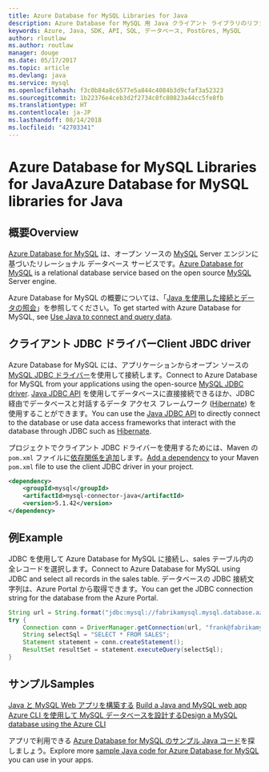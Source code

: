 ```yaml
---
title: Azure Database for MySQL Libraries for Java
description: Azure Database for MySQL 用 Java クライアント ライブラリのリファレンス ドキュメント
keywords: Azure, Java, SDK, API, SQL, データベース, PostGres, MySQL
author: rloutlaw
ms.author: routlaw
manager: douge
ms.date: 05/17/2017
ms.topic: article
ms.devlang: java
ms.service: mysql
ms.openlocfilehash: f3c0b84a8c6577e5a844c4084b3d9cfaf3a52323
ms.sourcegitcommit: 1b22376e4ceb3d2f2734c8fc80823a44cc5fe8fb
ms.translationtype: HT
ms.contentlocale: ja-JP
ms.lasthandoff: 08/14/2018
ms.locfileid: "42703341"
---
```

# <a name="azure-database-for-mysql-libraries-for-java"></a><span data-ttu-id="5e6a5-104">Azure Database for MySQL Libraries for Java</span><span class="sxs-lookup"><span data-stu-id="5e6a5-104">Azure Database for MySQL libraries for Java</span></span>

## <a name="overview"></a><span data-ttu-id="5e6a5-105">概要</span><span class="sxs-lookup"><span data-stu-id="5e6a5-105">Overview</span></span>

<span data-ttu-id="5e6a5-106">[Azure Database for MySQL](/azure/sql-database/sql-database-technical-overview) は、オープン ソースの [MySQL](https://www.mysql.com/) Server エンジンに基づいたリレーショナル データベース サービスです。</span><span class="sxs-lookup"><span data-stu-id="5e6a5-106">[Azure Database for MySQL](/azure/sql-database/sql-database-technical-overview) is a relational database service based on the open source [MySQL](https://www.mysql.com/) Server engine.</span></span> 

<span data-ttu-id="5e6a5-107">Azure Database for MySQL の概要については、「[Java を使用した接続とデータの照会](/azure/mysql/connect-java)」を参照してください。</span><span class="sxs-lookup"><span data-stu-id="5e6a5-107">To get started with Azure Database for MySQL, see [Use Java to connect and query data](/azure/mysql/connect-java).</span></span>

## <a name="client-jbdc-driver"></a><span data-ttu-id="5e6a5-108">クライアント JDBC ドライバー</span><span class="sxs-lookup"><span data-stu-id="5e6a5-108">Client JBDC driver</span></span>

<span data-ttu-id="5e6a5-109">Azure Database for MySQL には、アプリケーションからオープン ソースの [MySQL JDBC ドライバー](https://dev.mysql.com/downloads/connector/j/)を使用して接続します。</span><span class="sxs-lookup"><span data-stu-id="5e6a5-109">Connect to Azure Database for MySQL from your applications using the open-source [MySQL JDBC driver](https://dev.mysql.com/downloads/connector/j/).</span></span> <span data-ttu-id="5e6a5-110">[Java JDBC API](https://docs.oracle.com/javase/8/docs/technotes/guides/jdbc/) を使用してデータベースに直接接続できるほか、JDBC 経由でデータベースと対話するデータ アクセス フレームワーク ([Hibernate](http://hibernate.org/)) を使用することができます。</span><span class="sxs-lookup"><span data-stu-id="5e6a5-110">You can use the [Java JDBC API](https://docs.oracle.com/javase/8/docs/technotes/guides/jdbc/) to directly connect to the database or use data access frameworks that interact with the database through JDBC such as [Hibernate](http://hibernate.org/).</span></span>

<span data-ttu-id="5e6a5-111">プロジェクトでクライアント JDBC ドライバーを使用するためには、Maven の `pom.xml` ファイルに[依存関係を追加](https://maven.apache.org/guides/getting-started/index.html#How_do_I_use_external_dependencies)します。</span><span class="sxs-lookup"><span data-stu-id="5e6a5-111">[Add a dependency](https://maven.apache.org/guides/getting-started/index.html#How_do_I_use_external_dependencies) to your Maven `pom.xml` file to use the client JDBC driver in your project.</span></span>  

```XML
<dependency>
    <groupId>mysql</groupId>
    <artifactId>mysql-connector-java</artifactId>
    <version>5.1.42</version>
</dependency>
```   

## <a name="example"></a><span data-ttu-id="5e6a5-112">例</span><span class="sxs-lookup"><span data-stu-id="5e6a5-112">Example</span></span>

<span data-ttu-id="5e6a5-113">JDBC を使用して Azure Database for MySQL に接続し、sales テーブル内の全レコードを選択します。</span><span class="sxs-lookup"><span data-stu-id="5e6a5-113">Connect to Azure Database for MySQL using JDBC and select all records in the sales table.</span></span> <span data-ttu-id="5e6a5-114">データベースの JDBC 接続文字列は、Azure Portal から取得できます。</span><span class="sxs-lookup"><span data-stu-id="5e6a5-114">You can get the JDBC connection string for the database from the Azure Portal.</span></span>

```java
String url = String.format("jdbc:mysql://fabrikamysql.mysql.database.azure.com:3306/fabrikamdb?verifyServerCertificate=true&useSSL=true&requireSSL=false");
try {
    Connection conn = DriverManager.getConnection(url, "frank@fabrikamysql", "aBcDeFgHiJkL");
    String selectSql = "SELECT * FROM SALES";
    Statement statement = conn.createStatement();
    ResultSet resultSet = statement.executeQuery(selectSql);
}
```

## <a name="samples"></a><span data-ttu-id="5e6a5-115">サンプル</span><span class="sxs-lookup"><span data-stu-id="5e6a5-115">Samples</span></span>

<span data-ttu-id="5e6a5-116">[Java と MySQL Web アプリを構築する](/azure/app-service-web/app-service-web-tutorial-java-mysql) </span><span class="sxs-lookup"><span data-stu-id="5e6a5-116">[Build a Java and MySQL web app](/azure/app-service-web/app-service-web-tutorial-java-mysql) </span></span>  
[<span data-ttu-id="5e6a5-117">Azure CLI を使用して MySQL データベースを設計する</span><span class="sxs-lookup"><span data-stu-id="5e6a5-117">Design a MySQL database using the Azure CLI</span></span>](/azure/mysql/tutorial-design-database-using-cli)   

<span data-ttu-id="5e6a5-118">アプリで利用できる [Azure Database for MySQL のサンプル Java コード](https://azure.microsoft.com/resources/samples/?platform=java&term=mysql)を探しましょう。</span><span class="sxs-lookup"><span data-stu-id="5e6a5-118">Explore more [sample Java code for Azure Database for MySQL](https://azure.microsoft.com/resources/samples/?platform=java&term=mysql) you can use in your apps.</span></span>
